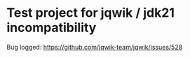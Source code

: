 # Test project for jqwik / jdk21 incompatibility

Bug logged: https://github.com/jqwik-team/jqwik/issues/528

